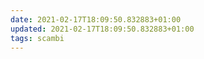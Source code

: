 ```yaml
---
date: 2021-02-17T18:09:50.832883+01:00
updated: 2021-02-17T18:09:50.832883+01:00
tags: scambi
---
```

